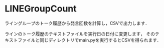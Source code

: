 # LINEGroupCount
ライングループのトーク履歴から発言回数を計算し，CSVで出力します．

ラインのトーク履歴のテキストファイルを実行日の日付に変更します，
そのテキストファイルと同じディレクトリでmain.pyを実行するとCSVを得られます．
